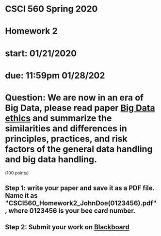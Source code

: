 # CSCI 560 Spring 2020
# Homework 2
# start: 01/21/2020
# due: 11:59pm 01/28/202

# Question: We are now in an era of Big Data, please read paper [Big Data ethics](https://github.com/ZhangNingSAU/Spring-2020-CSCI-560-Data-Management/blob/master/Resources/hw2.pdf) and summarize the similarities and differences in principles, practices, and risk factors of the general data handling and big data handling.
(100 points)
## Step 1: write your paper and save it as a PDF file. Name it as "CSCI560_Homework2_JohnDoe(0123456).pdf", where 0123456 is your bee card number.
## Step 2: Submit your work on [Blackboard](https://blackboard.sau.edu/)



